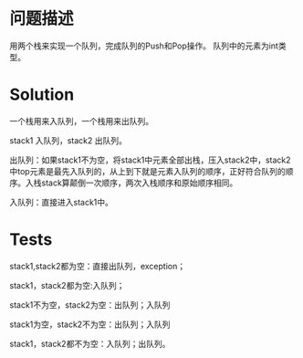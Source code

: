 # 问题描述

用两个栈来实现一个队列，完成队列的Push和Pop操作。 队列中的元素为int类型。

# Solution

一个栈用来入队列，一个栈用来出队列。

stack1 入队列，stack2 出队列。

出队列：如果stack1不为空，将stack1中元素全部出栈，压入stack2中，stack2中top元素是最先入队列的，从上到下就是元素入队列的顺序，正好符合队列的顺序。入栈stack算颠倒一次顺序，两次入栈顺序和原始顺序相同。

入队列：直接进入stack1中。

# Tests

stack1,stack2都为空：直接出队列，exception；

stack1，stack2都为空:入队列；

stack1不为空，stack2为空：出队列；入队列

stack1为空，stack2不为空：出队列；入队列

stack1，stack2都不为空：入队列；出队列。
